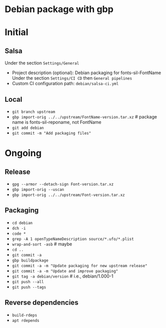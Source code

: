 # Debian package with gbp

# Initial

## Salsa

Under the section `Settings/General`
- Project description (optional): Debian packaging for fonts-sil-FontName
Under the section `Settings/CI CD` then `General pipelines`
- Custom CI configuration path: `debian/salsa-ci.yml`

## Local

- `git branch upstream`
- `gbp import-orig ../../upstream/FontName-version.tar.xz` # package name is fonts-sil-reponame, not FontName
- `git add debian`
- `git commit -m "Add packaging files"`

# Ongoing

## Release

- `gpg --armor --detach-sign Font-version.tar.xz`
- `gbp import-orig --uscan`
- `gbp import-orig ../../upstream/Font-version.tar.xz`

## Packaging

- `cd debian`
- `dch -i`
- `code *`
- `grep -A 1 openTypeNameDescription source/*.ufo/*.plist`
- `wrap-and-sort -asb` # maybe
- `cd ..`
- `git commit -a`
- `gbp buildpackage`
- `git commit -a -m "Update packaging for new upstream release"`
- `git commit -a -m "Update and improve packaging"`
- `git tag -a debian/version` # i.e., debian/1.000-1
- `git push --all`
- `git push --tags`

## Reverse dependencies
- `build-rdeps`
- `apt rdepends`
